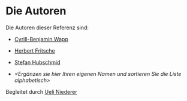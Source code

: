 # Die Autoren

Die Autoren dieser Referenz sind:

* [Cyrill-Benjamin Wapp](wacy.md)
* [Herbert Fritsche](frhe.md)
* [Stefan Hubschmid](hust.md)

* *<Ergänzen sie hier Ihren eigenen Namen und sortieren Sie die Liste alphabetisch>*

Begleitet durch [Ueli Niederer](niue.md)